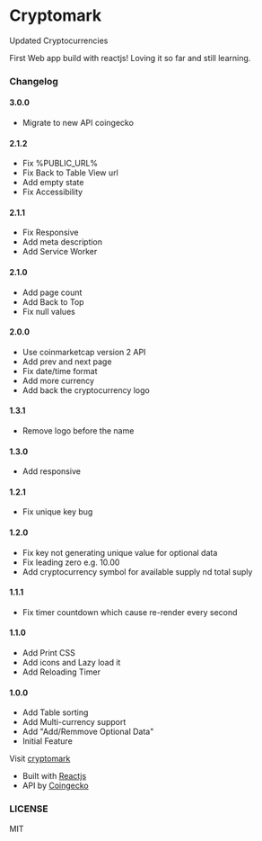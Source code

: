 # Cryptomark

Updated Cryptocurrencies

First Web app build with reactjs! Loving it so far and still learning.

### Changelog

#### 3.0.0

- Migrate to new API coingecko

#### 2.1.2

- Fix %PUBLIC_URL%
- Fix Back to Table View url
- Add empty state
- Fix Accessibility

#### 2.1.1

- Fix Responsive
- Add meta description
- Add Service Worker

#### 2.1.0

- Add page count
- Add Back to Top
- Fix null values

#### 2.0.0

- Use coinmarketcap version 2 API
- Add prev and next page
- Fix date/time format
- Add more currency
- Add back the cryptocurrency logo

#### 1.3.1

- Remove logo before the name

#### 1.3.0

- Add responsive

#### 1.2.1

- Fix unique key bug

#### 1.2.0

- Fix key not generating unique value for optional data
- Fix leading zero e.g. 10.00
- Add cryptocurrency symbol for available supply nd total suply

#### 1.1.1

- Fix timer countdown which cause re-render every second

#### 1.1.0

- Add Print CSS
- Add icons and Lazy load it
- Add Reloading Timer

#### 1.0.0

- Add Table sorting
- Add Multi-currency support
- Add "Add/Remmove Optional Data"
- Initial Feature

Visit [cryptomark](http://markanthonyuy.com/cryptomark/)

- Built with [Reactjs](https://facebook.github.io/react/)
- API by [Coingecko](https://www.coingecko.com/en/api)

### LICENSE

MIT
